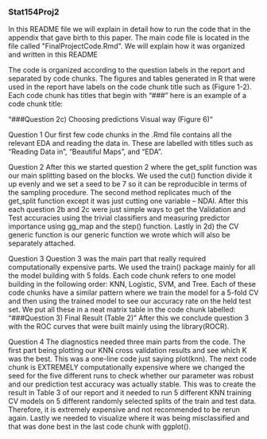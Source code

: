 ### Stat154Proj2

In this README file we will explain in detail how to run the code that in the appendix that gave birth to this paper. The main code file is located in the file called "FinalProjectCode.Rmd". We will explain how it was organized and written in this README

The code is organized according to the question labels in the report and separated by code chunks. The figures and tables generated in R that were used in the report have labels on the code chunk title such as (Figure 1-2). Each code chunk has titles that begin with “###” here is an example of a code chunk title:

“###Question 2c) Choosing predictions Visual way (Figure 6)“

Question 1
Our first few code chunks in the .Rmd file contains all the relevant EDA and reading the data in. These are labelled with titles such as “Reading Data in”, “Beautiful Maps”, and “EDA”. 

Question 2
After this we started question 2 where the get_split function was our main splitting based on the blocks. We used the cut() function divide it up evenly and we set a seed to be 7 so it can be reproducible in terms of the sampling procedure. The second method replicates much of the get_split function except it was just cutting one variable – NDAI. After this each question 2b and 2c were just simple ways to get the Validation and Test accuracies using the trivial classifiers and measuring predictor importance using gg_map and the step() function. Lastly in 2d) the CV generic function is our generic function we wrote which will also be separately attached. 

Question 3
Question 3 was the main part that really required computationally expensive parts. We used the train() package mainly for all the model building with 5 folds. Each code chunk refers to one model building in the following order: KNN, Logistic, SVM, and Tree. Each of these code chunks have a similar pattern where we train the model for a 5-fold CV and then using the trained model to see our accuracy rate on the held test set. We put all these in a neat matrix table in the code chunk labelled: “###Question 3) Final Result (Table 2)” After this we conclude question 3 with the ROC curves that were built mainly using the library(ROCR). 

Question 4
The diagnostics needed three main parts from the code. The first part being plotting our KNN cross validation results and see which K was the best. This was a one-line code just saying plot(knn). The next code chunk is EXTREMELY computationally expensive where we changed the seed for the five different runs to check whether our parameter was robust and our prediction test accuracy was actually stable. This was to create the result in Table 3 of our report and it needed to run 5 different KNN training CV models on 5 different randomly selected splits of the train and test data. Therefore, it is extremely expensive and not recommended to be rerun again. Lastly we needed to visualize where it was being misclassified and that was done best in the last code chunk with ggplot().
 
